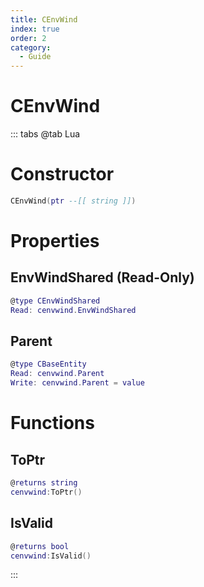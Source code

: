 ```yaml
---
title: CEnvWind
index: true
order: 2
category:
  - Guide
---
```


# CEnvWind

::: tabs
@tab Lua
# Constructor
```lua
CEnvWind(ptr --[[ string ]])
```
# Properties
## EnvWindShared (Read-Only)
```lua
@type CEnvWindShared
Read: cenvwind.EnvWindShared
```
## Parent 
```lua
@type CBaseEntity
Read: cenvwind.Parent
Write: cenvwind.Parent = value
```
# Functions
## ToPtr
```lua
@returns string
cenvwind:ToPtr()
```
## IsValid
```lua
@returns bool
cenvwind:IsValid()
```

:::